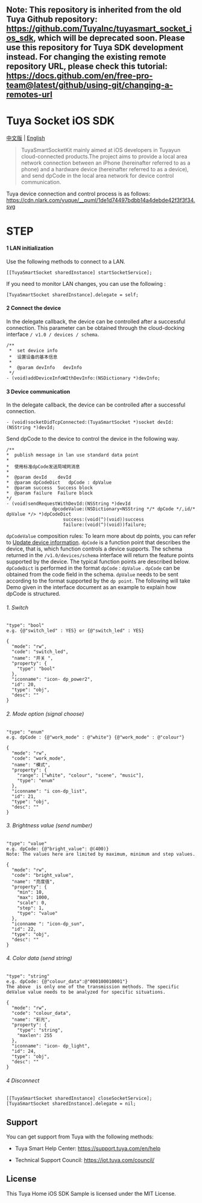 ## Note: This repository is inherited from the old Tuya Github repository: https://github.com/TuyaInc/tuyasmart_socket_ios_sdk, which will be deprecated soon. Please use this repository for Tuya SDK development instead. For changing the existing remote repository URL, please check this tutorial: https://docs.github.com/en/free-pro-team@latest/github/using-git/changing-a-remotes-url

# Tuya Socket iOS SDK

[中文版](README_cn.md) | [English](README.md)

> TuyaSmartSocketKit mainly aimed at iOS developers in Tuyayun cloud-connected products.The project aims to provide a local area network connection between an iPhone (hereinafter referred to as a phone) and a hardware device (hereinafter referred to as a device), and send dpCode in the local area network for device control communication.

Tuya device connection and control process is as follows:
https://cdn.nlark.com/yuque/__puml/1de1d74497bdbb14a4debde42f3f3f34.svg

# STEP
#### 1 LAN initialization 
Use the following methods to connect to a LAN.

```
[[TuyaSmartSocket sharedInstance] startSocketService];
```

If you need to monitor LAN changes, you can use the following :
```
[TuyaSmartSocket sharedInstance].delegate = self;
```

#### 2 Connect the device

In the delegate callback, the device can be controlled after a successful connection.
This parameter can be obtained through the cloud-docking interface `/ v1.0 / devices / schema`.
```
/**
 *  set device info
 *  设置设备的基本信息
 *
 *  @param devInfo   devInfo
 */
- (void)addDeviceInfoWIthDevInfo:(NSDictionary *)devInfo;
```

#### 3 Device communication
In the delegate callback, the device can be controlled after a successful connection.
```
- (void)socketDidTcpConnected:(TuyaSmartSocket *)socket devId:(NSString *)devId;
```

Send dpCode to the device to control the device in the following way.
```
/**
*  publish message in lan use standard data point
*
*  使用标准dpCode发送局域网消息
*
*  @param devId    devId
*  @param dpCodeDict   dpCode : dpValue
*  @param success  Success block
*  @param failure  Failure block
*/
- (void)sendRequestWithDevId:(NSString *)devId
                 dpcodeValue:(NSDictionary<NSString */* dpCode */,id/* dpValue */> *)dpCodeDict
                     success:(void(^)(void))success
                     failure:(void(^)(void))failure;
```
`dpCodeValue` composition rules:
To learn more about dp points, you can refer to [Update device information](https://tuyainc.github.io/tuyasmart_home_ios_sdk_doc/en/resource/Device.html#update-device-information).
`dpCode` is a function point that describes the device, that is, which function controls a device supports. The schema returned in the `/v1.0/devices/schema` interface will return the feature points supported by the device. The typical function points are described below.
`dpCodeDict` is performed in the format `dpCode` : `dpValue` . `dpCode`  can be obtained from the code field in the schema. `dpValue`  needs to be sent according to the format supported by the `dp point`.
The following will take Demo given in the interface document as an example to explain how dpCode  is structured.

###### 1. Switch
    "type": "bool"
    e.g. {@"switch_led" : YES} or {@"switch_led" : YES}

```
{
  "mode": "rw",
  "code": "switch_led",
  "name": "开关 ",
  "property": {
    "type": "bool"
  },
  "iconname": "icon- dp_power2",
  "id": 20,
  "type": "obj",
  "desc": ""
}
```

###### 2. Mode option (signal choose)
    "type": "enum"
    e.g. dpCode : {@"work_mode" : @"white"} {@"work_mode" : @"colour"}
```
{
  "mode": "rw",
  "code": "work_mode",
  "name": "模式",
  "property": {
    "range": ["white", "colour", "scene", "music"],
    "type": "enum"
  },
  "iconname": "i con-dp_list",
  "id": 21,
  "type": "obj",
  "desc": ""
}
```

###### 3. Brightness value (send number)
    "type": "value"
    e.g. dpCode: {@"bright_value": @(400)}
    Note: The values here are limited by maximum, minimum and step values.
```
{
  "mode": "rw",
  "code": "bright_value",
  "name": "亮度值",
  "property": {
    "min": 10,
    "max": 1000,
    "scale": 0,
    "step": 1,
    "type": "value"
  },
  "iconname ": "icon-dp_sun",
  "id": 22,
  "type": "obj",
  "desc": ""
}
```
###### 4. Color data (send string)
    "type": "string"
    e.g. dpCode: {@"colour_data":@"000100010001"} 
    The above  is only one of the transmission methods. The specific deValue value needs to be analyzed for specific situations.
```
{
  "mode": "rw",
  "code": "colour_data",
  "name": "彩光",
  "property": {
    "type": "string",
    "maxlen": 255
  },
  "iconname": "icon- dp_light",
  "id": 24,
  "type": "obj",
  "desc": ""
}
```

###### 4 Disconnect
```
[[TuyaSmartSocket sharedInstance] closeSocketService];
[TuyaSmartSocket sharedInstance].delegate = nil;
```
## Support

You can get support from Tuya with the following methods:

* Tuya Smart Help Center: https://support.tuya.com/en/help

* Technical Support Council: https://iot.tuya.com/council/ 

## License

This Tuya Home iOS SDK Sample is licensed under the MIT License.
